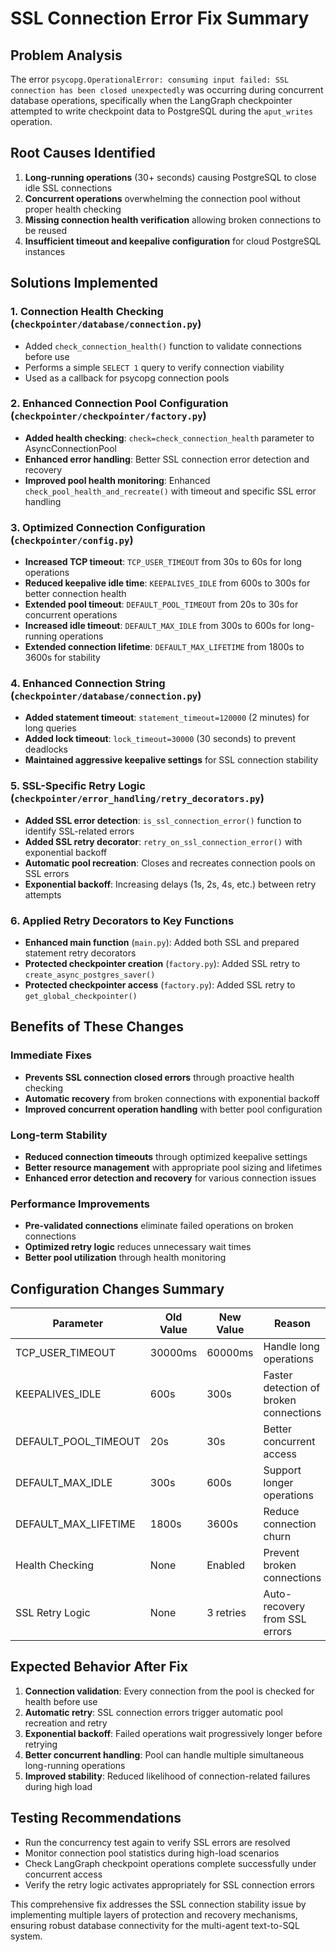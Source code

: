 # SSL Connection Error Fix Summary

## Problem Analysis
The error `psycopg.OperationalError: consuming input failed: SSL connection has been closed unexpectedly` was occurring during concurrent database operations, specifically when the LangGraph checkpointer attempted to write checkpoint data to PostgreSQL during the `aput_writes` operation.

## Root Causes Identified
1. **Long-running operations** (30+ seconds) causing PostgreSQL to close idle SSL connections
2. **Concurrent operations** overwhelming the connection pool without proper health checking
3. **Missing connection health verification** allowing broken connections to be reused
4. **Insufficient timeout and keepalive configuration** for cloud PostgreSQL instances

## Solutions Implemented

### 1. Connection Health Checking (`checkpointer/database/connection.py`)
- Added `check_connection_health()` function to validate connections before use
- Performs a simple `SELECT 1` query to verify connection viability
- Used as a callback for psycopg connection pools

### 2. Enhanced Connection Pool Configuration (`checkpointer/checkpointer/factory.py`)
- **Added health checking**: `check=check_connection_health` parameter to AsyncConnectionPool
- **Enhanced error handling**: Better SSL connection error detection and recovery
- **Improved pool health monitoring**: Enhanced `check_pool_health_and_recreate()` with timeout and specific SSL error handling

### 3. Optimized Connection Configuration (`checkpointer/config.py`)
- **Increased TCP timeout**: `TCP_USER_TIMEOUT` from 30s to 60s for long operations
- **Reduced keepalive idle time**: `KEEPALIVES_IDLE` from 600s to 300s for better connection health
- **Extended pool timeout**: `DEFAULT_POOL_TIMEOUT` from 20s to 30s for concurrent operations
- **Increased idle timeout**: `DEFAULT_MAX_IDLE` from 300s to 600s for long-running operations
- **Extended connection lifetime**: `DEFAULT_MAX_LIFETIME` from 1800s to 3600s for stability

### 4. Enhanced Connection String (`checkpointer/database/connection.py`)
- **Added statement timeout**: `statement_timeout=120000` (2 minutes) for long queries
- **Added lock timeout**: `lock_timeout=30000` (30 seconds) to prevent deadlocks
- **Maintained aggressive keepalive settings** for SSL connection stability

### 5. SSL-Specific Retry Logic (`checkpointer/error_handling/retry_decorators.py`)
- **Added SSL error detection**: `is_ssl_connection_error()` function to identify SSL-related errors
- **Added SSL retry decorator**: `retry_on_ssl_connection_error()` with exponential backoff
- **Automatic pool recreation**: Closes and recreates connection pools on SSL errors
- **Exponential backoff**: Increasing delays (1s, 2s, 4s, etc.) between retry attempts

### 6. Applied Retry Decorators to Key Functions
- **Enhanced main function** (`main.py`): Added both SSL and prepared statement retry decorators
- **Protected checkpointer creation** (`factory.py`): Added SSL retry to `create_async_postgres_saver()`
- **Protected checkpointer access** (`factory.py`): Added SSL retry to `get_global_checkpointer()`

## Benefits of These Changes

### Immediate Fixes
- **Prevents SSL connection closed errors** through proactive health checking
- **Automatic recovery** from broken connections with exponential backoff
- **Improved concurrent operation handling** with better pool configuration

### Long-term Stability
- **Reduced connection timeouts** through optimized keepalive settings
- **Better resource management** with appropriate pool sizing and lifetimes
- **Enhanced error detection and recovery** for various connection issues

### Performance Improvements
- **Pre-validated connections** eliminate failed operations on broken connections
- **Optimized retry logic** reduces unnecessary wait times
- **Better pool utilization** through health monitoring

## Configuration Changes Summary

| Parameter | Old Value | New Value | Reason |
|-----------|-----------|-----------|---------|
| TCP_USER_TIMEOUT | 30000ms | 60000ms | Handle long operations |
| KEEPALIVES_IDLE | 600s | 300s | Faster detection of broken connections |
| DEFAULT_POOL_TIMEOUT | 20s | 30s | Better concurrent access |
| DEFAULT_MAX_IDLE | 300s | 600s | Support longer operations |
| DEFAULT_MAX_LIFETIME | 1800s | 3600s | Reduce connection churn |
| Health Checking | None | Enabled | Prevent broken connections |
| SSL Retry Logic | None | 3 retries | Auto-recovery from SSL errors |

## Expected Behavior After Fix
1. **Connection validation**: Every connection from the pool is checked for health before use
2. **Automatic retry**: SSL connection errors trigger automatic pool recreation and retry
3. **Exponential backoff**: Failed operations wait progressively longer before retrying
4. **Better concurrent handling**: Pool can handle multiple simultaneous long-running operations
5. **Improved stability**: Reduced likelihood of connection-related failures during high load

## Testing Recommendations
- Run the concurrency test again to verify SSL errors are resolved
- Monitor connection pool statistics during high-load scenarios
- Check LangGraph checkpoint operations complete successfully under concurrent access
- Verify the retry logic activates appropriately for SSL connection errors

This comprehensive fix addresses the SSL connection stability issue by implementing multiple layers of protection and recovery mechanisms, ensuring robust database connectivity for the multi-agent text-to-SQL system.